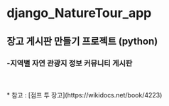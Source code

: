 # django_NatureTour_app
## 장고 게시판 만들기 프로젝트 (python)
### -지역별 자연 관광지 정보 커뮤니티 게시판
<br/>
<br/>
* 참고 : [점프 투 장고](https://wikidocs.net/book/4223)